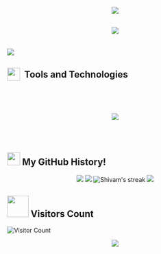 <p align="center">
  <img src="https://capsule-render.vercel.app/api?text=Hand%20me%20TypeScript%20and%20I'll%20code%20up%20a%20digital%20utopia&fontSize=32&animation=fadeIn&type=waving&color=gradient&height=160&section=header"/>
</p>


<br>
<div align="center">
  <img src="https://media2.giphy.com/media/v1.Y2lkPTc5MGI3NjExNmI1Mzg5YzFhNTQ2MTM0NWY1YTljMTliMDc5YWEyMmEwYmM2MDQ3NyZlcD12MV9pbnRlcm5hbF9naWZzX2dpZklkJmN0PWc/KDtsBk1vqYWbWghFbu/giphy.gif"></img>
</div>

<br>
<br>

<img src="https://readme-typing-svg.demolab.com?font=Tilt+Neon&size=35&duration=1500&pause=1000&width=540&lines=Full+Stack+Developer;Robotics+Enthusiast;Typescript+Wizard;Python+Developer;Passionate+Techie;Explorer;">

<br>

<!--
<h2> 🔗 Let's Connect</h2>

<div style="display: flex; justify-content:center; column-gap:0.5vw;">
   <a target="_blank">
    <svg xmlns="http://www.w3.org/2000/svg" width="60" height="60" viewBox="0 0 24 24"><path fill="#1da1f2" d="M22.46 6c-.77.35-1.6.58-2.46.69c.88-.53 1.56-1.37 1.88-2.38c-.83.5-1.75.85-2.72 1.05C18.37 4.5 17.26 4 16 4c-2.35 0-4.27 1.92-4.27 4.29c0 .34.04.67.11.98C8.28 9.09 5.11 7.38 3 4.79c-.37.63-.58 1.37-.58 2.15c0 1.49.75 2.81 1.91 3.56c-.71 0-1.37-.2-1.95-.5v.03c0 2.08 1.48 3.82 3.44 4.21a4.22 4.22 0 0 1-1.93.07a4.28 4.28 0 0 0 4 2.98a8.521 8.521 0 0 1-5.33 1.84c-.34 0-.68-.02-1.02-.06C3.44 20.29 5.7 21 8.12 21C16 21 20.33 14.46 20.33 8.79c0-.19 0-.37-.01-.56c.84-.6 1.56-1.36 2.14-2.23Z"/></svg>
  </a>

  <a target="_blank" href="https://devpost.com/sedhha">
    <svg xmlns="http://www.w3.org/2000/svg" width="60" height="60" viewBox="0 0 24 24"><path fill="#007aff" d="M6.002 1.61L0 12.004L6.002 22.39h11.996L24 12.004L17.998 1.61zm1.593 4.084h3.947c3.605 0 6.276 1.695 6.276 6.31c0 4.436-3.21 6.302-6.456 6.302H7.595zm2.517 2.449v7.714h1.241c2.646 0 3.862-1.55 3.862-3.861c.009-2.569-1.096-3.853-3.767-3.853Z"/></svg>
  </a>

  <a target="_blank" href="https://www.linkedin.com/in/shivamsahil/">
    <svg xmlns="http://www.w3.org/2000/svg" width="60" height="60" viewBox="0 0 24 24"><path fill="#0a66c2" d="M19 3a2 2 0 0 1 2 2v14a2 2 0 0 1-2 2H5a2 2 0 0 1-2-2V5a2 2 0 0 1 2-2h14m-.5 15.5v-5.3a3.26 3.26 0 0 0-3.26-3.26c-.85 0-1.84.52-2.32 1.3v-1.11h-2.79v8.37h2.79v-4.93c0-.77.62-1.4 1.39-1.4a1.4 1.4 0 0 1 1.4 1.4v4.93h2.79M6.88 8.56a1.68 1.68 0 0 0 1.68-1.68c0-.93-.75-1.69-1.68-1.69a1.69 1.69 0 0 0-1.69 1.69c0 .93.76 1.68 1.69 1.68m1.39 9.94v-8.37H5.5v8.37h2.77Z"/></svg>
  </a>

  <a target="_blank" href="https://github.com/sedhha">
    <svg xmlns="http://www.w3.org/2000/svg" style="background-color:#fff; border-radius:50%;" width="60" height="60" viewBox="0 0 24 24"><path fill="#181717" d="M12 2A10 10 0 0 0 2 12c0 4.42 2.87 8.17 6.84 9.5c.5.08.66-.23.66-.5v-1.69c-2.77.6-3.36-1.34-3.36-1.34c-.46-1.16-1.11-1.47-1.11-1.47c-.91-.62.07-.6.07-.6c1 .07 1.53 1.03 1.53 1.03c.87 1.52 2.34 1.07 2.91.83c.09-.65.35-1.09.63-1.34c-2.22-.25-4.55-1.11-4.55-4.92c0-1.11.38-2 1.03-2.71c-.1-.25-.45-1.29.1-2.64c0 0 .84-.27 2.75 1.02c.79-.22 1.65-.33 2.5-.33c.85 0 1.71.11 2.5.33c1.91-1.29 2.75-1.02 2.75-1.02c.55 1.35.2 2.39.1 2.64c.65.71 1.03 1.6 1.03 2.71c0 3.82-2.34 4.66-4.57 4.91c.36.31.69.92.69 1.85V21c0 .27.16.59.67.5C19.14 20.16 22 16.42 22 12A10 10 0 0 0 12 2Z"/></svg>
  </a>

  <a target="_blank" href="https://www.youtube.com/channel/UCenRU1EVBo-cWz978u4P4gg">
    <svg xmlns="http://www.w3.org/2000/svg" width="60" height="60" viewBox="0 0 256 256"><path fill="red" d="M234.33 69.52a24 24 0 0 0-14.49-16.4C185.56 39.88 131 40 128 40s-57.56-.12-91.84 13.12a24 24 0 0 0-14.49 16.4C19.08 79.5 16 97.74 16 128s3.08 48.5 5.67 58.48a24 24 0 0 0 14.49 16.41C69 215.56 120.4 216 127.34 216h1.32c6.94 0 58.37-.44 91.18-13.11a24 24 0 0 0 14.49-16.41c2.59-10 5.67-28.22 5.67-58.48s-3.08-48.5-5.67-58.48Zm-72.11 61.81l-48 32A4 4 0 0 1 108 160V96a4 4 0 0 1 6.22-3.33l48 32a4 4 0 0 1 0 6.66Z"/></svg>
  </a>

  <a target="_blank" href="mailto:activity.schoolsh2@gmail.com">
    <svg xmlns="http://www.w3.org/2000/svg" width="60" height="60" viewBox="0 0 24 24"><path fill="#ea4335" d="M20 18h-2V9.25L12 13L6 9.25V18H4V6h1.2l6.8 4.25L18.8 6H20m0-2H4c-1.11 0-2 .89-2 2v12a2 2 0 0 0 2 2h16a2 2 0 0 0 2-2V6a2 2 0 0 0-2-2Z"/></svg>
  </a>

  <a target="_blank" href="https://shivam-sahil.vercel.app">
    <svg xmlns="http://www.w3.org/2000/svg" width="60" height="60" viewBox="0 0 14 14"><g fill="none" stroke="#89cff0" stroke-linecap="round" stroke-linejoin="round"><circle cx="7" cy="7" r="6.5"/><path d="M.5 7h13m-4 0A11.22 11.22 0 0 1 7 13.5A11.22 11.22 0 0 1 4.5 7A11.22 11.22 0 0 1 7 .5A11.22 11.22 0 0 1 9.5 7Z"/></g></svg>
  </a>

</div>
-->

<h2 style="display:flex;align-items:center;column-gap:10px;">
<img src= "https://media.giphy.com/media/hpFCIpvGxUKgTfjRKl/giphy.gif" width="30px" height="30px"> 
<p style="padding:0;margin:0;">Tools and Technologies</p>
<h2/>
<br>

<p align="center">
   <img src="https://skillicons.dev/icons?i=arduino,babel,bash,blender,cmake,express,fastapi,figma,firebase,flask,flutter,gcp,git,github,githubactions,graphql,heroku,html,idea,js,jenkins,jest,jquery,matlab,mongodb,mysql,nestjs,netlify,nginx,nodejs,postman,powershell,py,raspberrypi,react,redux,redis,sass,stackoverflow,styledcomponents,supabase,scala,tailwind,ts,vercel,vscode,webpack"/>
</p>
<br>

## <img src="https://media.giphy.com/media/iY8CRBdQXODJSCERIr/giphy.gif" width="30px" height="30px"> My GitHub History!

<p align="center">
  <img src="https://github-readme-stats.vercel.app/api?username=sedhha&count_private=true&show_icons=true&include_all_commits=true&theme=dark#gh-dark-mode-only"/>
  <img src="https://github-readme-stats.vercel.app/api/top-langs/?username=sedhha&hide=TeX&layout=compact&theme=dark#gh-dark-mode-only"/>
  <img title="🔥 Get streak stats for your profile at git.io/streak-stats" alt="Shivam's streak" src="https://github-readme-streak-stats.herokuapp.com/?user=sedhha&theme=black-ice&hide_border=true&stroke=0000&background=000000"/>
  <img src="https://github-profile-trophy.vercel.app/?username=sedhha&theme=onedark"/>
</p>

## <img src="https://media.giphy.com/media/v1.Y2lkPTc5MGI3NjExYWEwZDZmMTdhZGEzMWQ3ZDlmNGFmZGEwZGJjMDQ1NzAzODg3ZmRmZCZjdD1z/LM7mVNy0iAZpTBAkIH/giphy.gif" width="50px" height="50px"> Visitors Count

![Visitor Count](https://profile-counter.glitch.me/sedhha/count.svg)

<p align="center">
  <img src="https://capsule-render.vercel.app/api?type=waving&color=gradient&height=160&section=footer"/>
</p>
